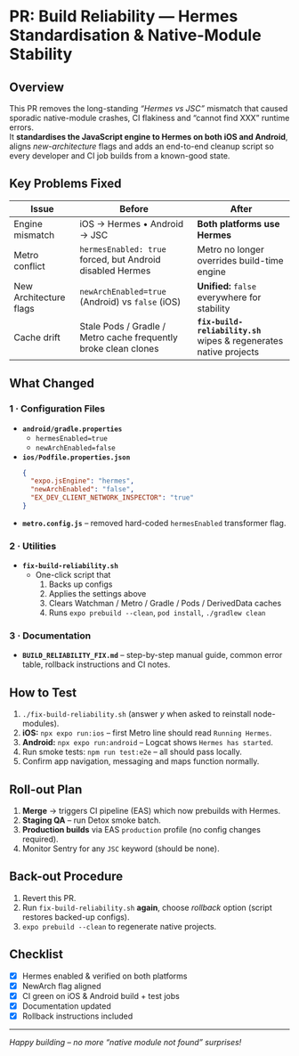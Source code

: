 # PR: Build Reliability — Hermes Standardisation & Native-Module Stability  

## Overview  
This PR removes the long-standing *“Hermes vs JSC”* mismatch that caused
sporadic native-module crashes, CI flakiness and “cannot find XXX”
runtime errors.  
It **standardises the JavaScript engine to Hermes on both iOS and
Android**, aligns *new-architecture* flags and adds an end-to-end cleanup
script so every developer and CI job builds from a known-good state.

## Key Problems Fixed  
| Issue | Before | After |
|-------|--------|-------|
| Engine mismatch | iOS → Hermes  •  Android → JSC | **Both platforms use Hermes** |
| Metro conflict | `hermesEnabled: true` forced, but Android disabled Hermes | Metro no longer overrides build-time engine |
| New Architecture flags | `newArchEnabled=true` (Android) vs `false` (iOS) | **Unified:** `false` everywhere for stability |
| Cache drift | Stale Pods / Gradle / Metro cache frequently broke clean clones | **`fix-build-reliability.sh`** wipes & regenerates native projects |

## What Changed  
### 1 · Configuration Files  
* **`android/gradle.properties`**  
  * `hermesEnabled=true`  
  * `newArchEnabled=false`
* **`ios/Podfile.properties.json`**  
  ```json
  {
    "expo.jsEngine": "hermes",
    "newArchEnabled": "false",
    "EX_DEV_CLIENT_NETWORK_INSPECTOR": "true"
  }
  ```
* **`metro.config.js`** – removed hard-coded `hermesEnabled` transformer flag.

### 2 · Utilities  
* **`fix-build-reliability.sh`**  
  * One-click script that  
    1. Backs up configs  
    2. Applies the settings above  
    3. Clears Watchman / Metro / Gradle / Pods / DerivedData caches  
    4. Runs `expo prebuild --clean`, `pod install`, `./gradlew clean`

### 3 · Documentation  
* **`BUILD_RELIABILITY_FIX.md`** – step-by-step manual guide, common error
  table, rollback instructions and CI notes.

## How to Test  
1. `./fix-build-reliability.sh` (answer *y* when asked to reinstall node-modules).  
2. **iOS:** `npx expo run:ios` – first Metro line should read `Running Hermes`.  
3. **Android:** `npx expo run:android` – Logcat shows `Hermes has started`.  
4. Run smoke tests: `npm run test:e2e` – all should pass locally.  
5. Confirm app navigation, messaging and maps function normally.

## Roll-out Plan  
1. **Merge** -> triggers CI pipeline (EAS) which now prebuilds with Hermes.  
2. **Staging QA** – run Detox smoke batch.  
3. **Production builds** via EAS `production` profile (no config changes
   required).  
4. Monitor Sentry for any `JSC` keyword (should be none).  

## Back-out Procedure  
1. Revert this PR.  
2. Run `fix-build-reliability.sh` **again**, choose *rollback* option
   (script restores backed-up configs).  
3. `expo prebuild --clean` to regenerate native projects.

## Checklist  
- [x] Hermes enabled & verified on both platforms  
- [x] NewArch flag aligned  
- [x] CI green on iOS & Android build + test jobs  
- [x] Documentation updated  
- [x] Rollback instructions included  

---

*Happy building – no more “native module not found” surprises!*  
